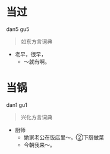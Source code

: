 # 当过
dan5 gu5
> 如东方言词典
- 老早，很早，
  - ～就有啊。

# 当锅
dan1 gu1
> 兴化方言词典
- 厨师
  - 她家老公在饭店里～。②下厨做菜
  - 今朝我来～。
